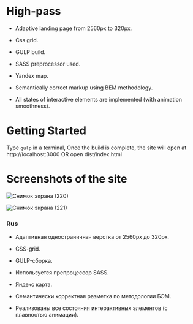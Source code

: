 # High-pass

- Adaptive landing page from 2560px to 320px.

- Css grid.

- GULP build. 

- SASS preprocessor used.

- Yandex map.

- Semantically correct markup using BEM methodology.

- All states of interactive elements are implemented (with animation smoothness).


# Getting Started

Type ```gulp``` in a terminal, Once the build is complete, the site will open at http://localhost:3000 OR open dist/index.html


# Screenshots of the site
![Снимок экрана (220)](https://user-images.githubusercontent.com/90200312/150693755-05d2f3d5-98ca-4205-9fd7-793ba18da084.png)

![Снимок экрана (221)](https://user-images.githubusercontent.com/90200312/150693936-7450103d-02c2-48ed-bbcf-c0bd6aa22a35.png)


### Rus

- Адаптивная одностраничная верстка от 2560px до 320px.

- CSS-grid.

- GULP-сборка.

- Используется препроцессор SASS.

- Яндекс карта.

- Семантически корректная разметка по методологии БЭМ.

- Реализованы все состояния интерактивных элементов (с плавностью анимации).
